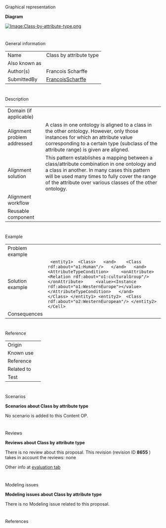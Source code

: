 # 

 Graphical representation



__Diagram__ 





[![Image:Class-by-attribute-type.png](../images/d/d2/Class-by-attribute-type.png)](../Image/Class-by-attribute-type.png "Image:Class-by-attribute-type.png")





# 

 General information




|  |  |
| --- | --- |
|  Name  |  Class by attribute type  |
|  Also known as  |  |
|  Author(s)  |  Francois Scharffe  |
|  SubmittedBy  | [FrancoisScharffe](../User/FrancoisScharffe "User:FrancoisScharffe")  |



  





# 

 Description




|  |  |
| --- | --- |
|  Domain (if applicable)  |  |
|  Alignment problem addressed  |  A class in one ontology is aligned to a class in the other ontology. However, only those instances for which an attribute value corresponding to a certain type (subclass of the attribute range) is given are aligned.  |
|  Alignment solution  |  This pattern establishes a mapping between a class/attribute combination in one  ontology and a class in another. In many cases this pattern will be used many times to fully cover the range of the attribute over various classes of the other ontology.  |
|  Alignment workflow  |  |
|  Reusable component  |  |



  





# 

 Example




|  |  |
| --- | --- |
|  Problem example  |  |
|  Solution example  |  <Cell> ``` <entity1>  <Class>   <and>    <Class rdf:about="o1:Human"/>   </and>   <and>    <AttributeTypeCondition>     <onAttribute>      <Relation rdf:about="o1:culturalGroup"/>     </onAttribute>     <value><Instance rdf:about="o1:WesternEurope"></value>    </AttributeTypeCondition>   </and>  </Class> </entity1> <entity2>  <Class rdf:about="o2:WesternEuropean"/> </entity2></Cell>``` |
|  Consequences  |  |



  





# 

 Reference




|  |  |
| --- | --- |
|  Origin  |  |
|  Known use  |  |
|  Reference  |  |
|  Related to  |  |
|  Test  |  |



  





# 

 Scenarios




__Scenarios about Class by attribute type__ 


 No scenario is added to this Content OP.
 




# 

 Reviews




__Reviews about Class by attribute type__ 


 There is no review about this proposal.
This revision (revision ID
 __8655__ 
 ) takes in account the reviews: none
 



 Other info at
 [evaluation tab](http://ontologydesignpatterns.org/wiki/index.php?title=Submissions:Class_by_attribute_type&action=evaluation "http://ontologydesignpatterns.org/wiki/index.php?title=Submissions:Class_by_attribute_type&action=evaluation") 





  





# 

 Modeling issues




__Modeling issues about Class by attribute type__ 


 There is no Modeling issue related to this proposal.
 




  





# 

 References